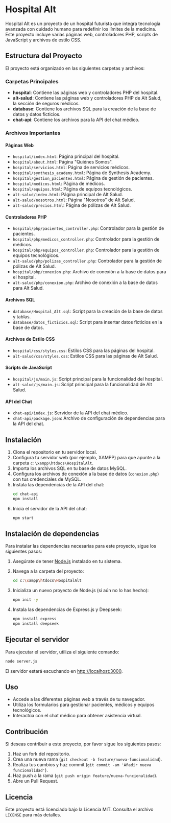 # Hospital Alt

Hospital Alt es un proyecto de un hospital futurista que integra tecnología avanzada con cuidado humano para redefinir los límites de la medicina. Este proyecto incluye varias páginas web, controladores PHP, scripts de JavaScript y archivos de estilo CSS.

## Estructura del Proyecto

El proyecto está organizado en las siguientes carpetas y archivos:

### Carpetas Principales

- **hospital**: Contiene las páginas web y controladores PHP del hospital.
- **alt-salud**: Contiene las páginas web y controladores PHP de Alt Salud, la sección de seguros médicos.
- **database**: Contiene los archivos SQL para la creación de la base de datos y datos ficticios.
- **chat-api**: Contiene los archivos para la API del chat médico.

### Archivos Importantes

#### Páginas Web

- `hospital/index.html`: Página principal del hospital.
- `hospital/about.html`: Página "Quiénes Somos".
- `hospital/servicios.html`: Página de servicios médicos.
- `hospital/synthesis_academy.html`: Página de Synthesis Academy.
- `hospital/gestion_pacientes.html`: Página de gestión de pacientes.
- `hospital/medicos.html`: Página de médicos.
- `hospital/equipos.html`: Página de equipos tecnológicos.
- `alt-salud/index.html`: Página principal de Alt Salud.
- `alt-salud/nosotros.html`: Página "Nosotros" de Alt Salud.
- `alt-salud/precios.html`: Página de pólizas de Alt Salud.

#### Controladores PHP

- `hospital/php/pacientes_controller.php`: Controlador para la gestión de pacientes.
- `hospital/php/medicos_controller.php`: Controlador para la gestión de médicos.
- `hospital/php/equipos_controller.php`: Controlador para la gestión de equipos tecnológicos.
- `alt-salud/php/polizas_controller.php`: Controlador para la gestión de pólizas de Alt Salud.
- `hospital/php/conexion.php`: Archivo de conexión a la base de datos para el hospital.
- `alt-salud/php/conexion.php`: Archivo de conexión a la base de datos para Alt Salud.

#### Archivos SQL

- `database/Hospital_Alt.sql`: Script para la creación de la base de datos y tablas.
- `database/datos_ficticios.sql`: Script para insertar datos ficticios en la base de datos.

#### Archivos de Estilo CSS

- `hospital/css/styles.css`: Estilos CSS para las páginas del hospital.
- `alt-salud/css/styles.css`: Estilos CSS para las páginas de Alt Salud.

#### Scripts de JavaScript

- `hospital/js/main.js`: Script principal para la funcionalidad del hospital.
- `alt-salud/js/main.js`: Script principal para la funcionalidad de Alt Salud.

#### API del Chat

- `chat-api/index.js`: Servidor de la API del chat médico.
- `chat-api/package.json`: Archivo de configuración de dependencias para la API del chat.

## Instalación

1. Clona el repositorio en tu servidor local.
2. Configura tu servidor web (por ejemplo, XAMPP) para que apunte a la carpeta `c:\xampp\htdocs\HospitalAlt`.
3. Importa los archivos SQL en tu base de datos MySQL.
4. Configura los archivos de conexión a la base de datos (`conexion.php`) con tus credenciales de MySQL.
5. Instala las dependencias de la API del chat:
    ```bash
    cd chat-api
    npm install
    ```
6. Inicia el servidor de la API del chat:
    ```bash
    npm start
    ```

## Instalación de dependencias

Para instalar las dependencias necesarias para este proyecto, sigue los siguientes pasos:

1. Asegúrate de tener [Node.js](https://nodejs.org/) instalado en tu sistema.

2. Navega a la carpeta del proyecto:

   ```sh
   cd c:\xampp\htdocs\HospitalAlt
   ```

3. Inicializa un nuevo proyecto de Node.js (si aún no lo has hecho):

   ```sh
   npm init -y
   ```

4. Instala las dependencias de Express.js y Deepseek:

   ```sh
   npm install express
   npm install deepseek
   ```

## Ejecutar el servidor

Para ejecutar el servidor, utiliza el siguiente comando:

```sh
node server.js
```

El servidor estará escuchando en [http://localhost:3000](http://localhost:3000).

## Uso

- Accede a las diferentes páginas web a través de tu navegador.
- Utiliza los formularios para gestionar pacientes, médicos y equipos tecnológicos.
- Interactúa con el chat médico para obtener asistencia virtual.

## Contribución

Si deseas contribuir a este proyecto, por favor sigue los siguientes pasos:

1. Haz un fork del repositorio.
2. Crea una nueva rama (`git checkout -b feature/nueva-funcionalidad`).
3. Realiza tus cambios y haz commit (`git commit -am 'Añadir nueva funcionalidad'`).
4. Haz push a la rama (`git push origin feature/nueva-funcionalidad`).
5. Abre un Pull Request.

## Licencia

Este proyecto está licenciado bajo la Licencia MIT. Consulta el archivo `LICENSE` para más detalles.
